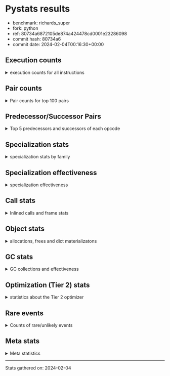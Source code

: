 
# Pystats results

- benchmark: richards_super
- fork: python
- ref: 80734a6872105de874a424478cd0001e23286098
- commit hash: 80734a6
- commit date: 2024-02-04T00:16:30+00:00

## Execution counts

<details>
<summary> execution counts for all instructions </summary>

|Name | Count | Self | Cumulative | Miss ratio | 
|---|---:|---:|---:|---:|
| LOAD_FAST | 348,289,860 | 21.9% | 21.9% |  |
| LOAD_ATTR_INSTANCE_VALUE | 146,778,480 | 9.2% | 31.1% | 34.9% |
| TO_BOOL_BOOL | 101,068,140 | 6.4% | 37.5% |  |
| CALL_PY_EXACT_ARGS | 82,093,240 | 5.2% | 42.6% | 8.5% |
| RESUME_CHECK | 81,965,500 | 5.2% | 47.8% | 0.0% |
| POP_JUMP_IF_FALSE | 81,216,640 | 5.1% | 52.9% |  |
| RETURN_VALUE | 72,657,020 | 4.6% | 57.5% |  |
| LOAD_ATTR_METHOD_WITH_VALUES | 72,039,760 | 4.5% | 62.0% | 44.6% |
| STORE_ATTR_INSTANCE_VALUE | 69,153,620 | 4.3% | 66.4% | 22.7% |
| STORE_FAST | 65,669,440 | 4.1% | 70.5% |  |
| LOAD_CONST | 52,642,240 | 3.3% | 73.8% |  |
| POP_TOP | 48,842,720 | 3.1% | 76.9% |  |
| COPY | 48,068,020 | 3.0% | 79.9% |  |
| LOAD_FAST_LOAD_FAST | 41,521,760 | 2.6% | 82.5% |  |
| LOAD_GLOBAL_MODULE | 41,305,880 | 2.6% | 85.1% |  |
| POP_JUMP_IF_NOT_NONE | 30,754,880 | 1.9% | 87.0% |  |
| POP_JUMP_IF_NONE | 22,455,200 | 1.4% | 88.4% |  |
| POP_JUMP_IF_TRUE | 22,014,180 | 1.4% | 89.8% |  |
| LOAD_GLOBAL_BUILTIN | 21,053,720 | 1.3% | 91.1% |  |
| ENTER_EXECUTOR | 17,460,400 | 1.1% | 92.2% |  |
| UNARY_NOT | 15,207,200 | 1.0% | 93.2% |  |
| COMPARE_OP_INT | 13,016,100 | 0.8% | 94.0% |  |
| JUMP_FORWARD | 10,812,160 | 0.7% | 94.7% |  |
| RETURN_CONST | 10,531,840 | 0.7% | 95.4% |  |
| LOAD_DEREF | 10,527,520 | 0.7% | 96.0% |  |
| COPY_FREE_VARS | 10,527,440 | 0.7% | 96.7% |  |
| LOAD_SUPER_ATTR_METHOD | 10,527,200 | 0.7% | 97.3% |  |
| CALL_ISINSTANCE | 10,526,320 | 0.7% | 98.0% |  |
| SWAP | 7,980,560 | 0.5% | 98.5% |  |
| BINARY_OP_ADD_INT | 7,468,540 | 0.5% | 99.0% |  |
| BINARY_SUBSCR_LIST_INT | 6,807,160 | 0.4% | 99.4% |  |
| BINARY_OP | 4,001,820 | 0.3% | 99.7% |  |
| BINARY_OP_SUBTRACT_INT | 2,001,160 | 0.1% | 99.8% |  |
| NOP | 1,859,120 | 0.1% | 99.9% |  |
| FOR_ITER_RANGE | 745,380 | 0.0% | 99.9% |  |
| STORE_SUBSCR_LIST_INT | 402,120 | 0.0% | 100.0% |  |
| GET_ITER | 372,560 | 0.0% | 100.0% |  |
| STORE_ATTR | 4,880 | 0.0% | 100.0% |  |
| LOAD_ATTR | 3,680 | 0.0% | 100.0% |  |
| LOAD_GLOBAL | 3,680 | 0.0% | 100.0% |  |
| EXIT_INIT_CHECK | 3,640 | 0.0% | 100.0% |  |
| CALL_ALLOC_AND_ENTER_INIT | 3,640 | 0.0% | 100.0% |  |
| CALL | 3,540 | 0.0% | 100.0% |  |
| BUILD_LIST | 1,280 | 0.0% | 100.0% |  |
| JUMP_BACKWARD | 1,000 | 0.0% | 100.0% |  |
| RESUME | 760 | 0.0% | 100.0% | 2.6% |
| INTERPRETER_EXIT | 680 | 0.0% | 100.0% |  |
| TO_BOOL | 600 | 0.0% | 100.0% |  |
| PUSH_NULL | 480 | 0.0% | 100.0% |  |
| EXTENDED_ARG | 480 | 0.0% | 100.0% |  |
| COMPARE_OP | 440 | 0.0% | 100.0% |  |
| LOAD_SUPER_ATTR | 320 | 0.0% | 100.0% |  |
| CALL_BUILTIN_CLASS | 200 | 0.0% | 100.0% |  |
| FOR_ITER | 120 | 0.0% | 100.0% |  |
| LOAD_ATTR_MODULE | 120 | 0.0% | 100.0% |  |
| BINARY_SUBSCR | 80 | 0.0% | 100.0% |  |
| STORE_SUBSCR | 80 | 0.0% | 100.0% |  |
| CALL_FUNCTION_EX | 80 | 0.0% | 100.0% |  |
| BINARY_OP_SUBTRACT_FLOAT | 60 | 0.0% | 100.0% |  |


</details>

## Pair counts

<details>
<summary> Pair counts for top 100 pairs </summary>

|Pair | Count | Self | Cumulative | 
|---|---:|---:|---:|
| LOAD_FAST LOAD_ATTR_INSTANCE_VALUE | 121,981,900 | 7.7% | 7.7% |
| CALL_PY_EXACT_ARGS RESUME_CHECK | 71,434,600 | 4.5% | 12.2% |
| TO_BOOL_BOOL POP_JUMP_IF_FALSE | 63,846,900 | 4.0% | 16.2% |
| LOAD_FAST LOAD_ATTR_METHOD_WITH_VALUES | 59,944,920 | 3.8% | 19.9% |
| RESUME_CHECK LOAD_FAST | 53,968,440 | 3.4% | 23.3% |
| POP_TOP LOAD_FAST | 44,748,080 | 2.8% | 26.2% |
| LOAD_FAST STORE_ATTR_INSTANCE_VALUE | 44,128,800 | 2.8% | 28.9% |
| STORE_FAST LOAD_FAST | 42,916,240 | 2.7% | 31.6% |
| LOAD_ATTR_METHOD_WITH_VALUES CALL_PY_EXACT_ARGS | 41,470,820 | 2.6% | 34.2% |
| STORE_ATTR_INSTANCE_VALUE LOAD_FAST | 40,645,900 | 2.6% | 36.8% |
| COPY TO_BOOL_BOOL | 40,087,300 | 2.5% | 39.3% |
| POP_JUMP_IF_FALSE LOAD_FAST | 32,679,840 | 2.1% | 41.4% |
| LOAD_CONST LOAD_FAST | 29,192,800 | 1.8% | 43.2% |
| LOAD_ATTR_INSTANCE_VALUE COPY | 28,600,200 | 1.8% | 45.0% |
| POP_JUMP_IF_NOT_NONE LOAD_FAST | 25,419,040 | 1.6% | 46.6% |
| RETURN_VALUE RETURN_VALUE | 24,772,160 | 1.6% | 48.2% |
| LOAD_ATTR_INSTANCE_VALUE STORE_FAST | 24,749,900 | 1.6% | 49.7% |
| LOAD_FAST POP_JUMP_IF_NOT_NONE | 23,315,520 | 1.5% | 51.2% |
| RETURN_VALUE TO_BOOL_BOOL | 23,233,060 | 1.5% | 52.6% |
| LOAD_FAST POP_JUMP_IF_NONE | 22,455,200 | 1.4% | 54.0% |
| TO_BOOL_BOOL POP_JUMP_IF_TRUE | 22,014,080 | 1.4% | 55.4% |
| LOAD_FAST RETURN_VALUE | 21,297,360 | 1.3% | 56.8% |
| LOAD_ATTR_INSTANCE_VALUE LOAD_FAST | 20,470,740 | 1.3% | 58.1% |
| POP_JUMP_IF_FALSE POP_TOP | 19,560,460 | 1.2% | 59.3% |
| LOAD_ATTR_INSTANCE_VALUE CALL_PY_EXACT_ARGS | 17,463,800 | 1.1% | 60.4% |
| POP_JUMP_IF_NONE ENTER_EXECUTOR | 17,059,500 | 1.1% | 61.5% |
| LOAD_FAST_LOAD_FAST STORE_ATTR_INSTANCE_VALUE | 16,746,520 | 1.1% | 62.5% |
| RETURN_VALUE STORE_FAST | 15,846,720 | 1.0% | 63.5% |
| STORE_ATTR_INSTANCE_VALUE LOAD_CONST | 15,387,440 | 1.0% | 64.5% |
| TO_BOOL_BOOL UNARY_NOT | 15,207,160 | 1.0% | 65.4% |
| LOAD_ATTR_INSTANCE_VALUE TO_BOOL_BOOL | 15,207,120 | 1.0% | 66.4% |
| LOAD_ATTR_METHOD_WITH_VALUES LOAD_FAST_LOAD_FAST | 14,245,720 | 0.9% | 67.3% |
| LOAD_FAST_LOAD_FAST CALL_PY_EXACT_ARGS | 14,245,680 | 0.9% | 68.2% |
| LOAD_ATTR_METHOD_WITH_VALUES LOAD_FAST | 14,116,900 | 0.9% | 69.1% |
| LOAD_FAST LOAD_GLOBAL_MODULE | 13,778,720 | 0.9% | 69.9% |
| COMPARE_OP_INT POP_JUMP_IF_FALSE | 13,016,100 | 0.8% | 70.8% |
| LOAD_ATTR_INSTANCE_VALUE RETURN_VALUE | 12,933,060 | 0.8% | 71.6% |
| LOAD_ATTR_INSTANCE_VALUE LOAD_CONST | 12,351,780 | 0.8% | 72.3% |
| LOAD_FAST STORE_FAST | 12,201,120 | 0.8% | 73.1% |
| LOAD_GLOBAL_MODULE TO_BOOL_BOOL | 12,014,120 | 0.8% | 73.9% |
| ENTER_EXECUTOR LOAD_ATTR_METHOD_WITH_VALUES | 11,487,300 | 0.7% | 74.6% |
| UNARY_NOT COPY | 11,487,200 | 0.7% | 75.3% |
| POP_JUMP_IF_TRUE POP_TOP | 11,487,200 | 0.7% | 76.0% |
| POP_JUMP_IF_FALSE LOAD_GLOBAL_MODULE | 11,242,760 | 0.7% | 76.7% |
| RESUME_CHECK LOAD_CONST | 10,660,440 | 0.7% | 77.4% |
| JUMP_FORWARD LOAD_FAST | 10,625,920 | 0.7% | 78.1% |
| STORE_ATTR_INSTANCE_VALUE RETURN_CONST | 10,530,200 | 0.7% | 78.7% |
| RESUME_CHECK LOAD_FAST_LOAD_FAST | 10,527,640 | 0.7% | 79.4% |
| RETURN_CONST POP_TOP | 10,527,520 | 0.7% | 80.1% |
| LOAD_DEREF LOAD_FAST | 10,527,360 | 0.7% | 80.7% |
| COPY_FREE_VARS RESUME_CHECK | 10,527,260 | 0.7% | 81.4% |
| LOAD_GLOBAL_BUILTIN LOAD_DEREF | 10,527,200 | 0.7% | 82.0% |
| LOAD_SUPER_ATTR_METHOD LOAD_FAST_LOAD_FAST | 10,527,060 | 0.7% | 82.7% |
| LOAD_FAST LOAD_SUPER_ATTR_METHOD | 10,527,040 | 0.7% | 83.4% |
| LOAD_GLOBAL_BUILTIN LOAD_FAST | 10,526,520 | 0.7% | 84.0% |
| CALL_PY_EXACT_ARGS COPY_FREE_VARS | 10,526,380 | 0.7% | 84.7% |
| LOAD_FAST_LOAD_FAST LOAD_ATTR_INSTANCE_VALUE | 10,526,360 | 0.7% | 85.4% |
| POP_JUMP_IF_TRUE LOAD_GLOBAL_BUILTIN | 10,526,240 | 0.7% | 86.0% |
| STORE_FAST LOAD_GLOBAL_BUILTIN | 10,526,240 | 0.7% | 86.7% |
| CALL_ISINSTANCE TO_BOOL_BOOL | 10,526,240 | 0.7% | 87.3% |
| LOAD_GLOBAL_MODULE CALL_ISINSTANCE | 10,526,240 | 0.7% | 88.0% |
| POP_JUMP_IF_FALSE RETURN_VALUE | 9,039,220 | 0.6% | 88.6% |
| COPY LOAD_ATTR_INSTANCE_VALUE | 7,980,360 | 0.5% | 89.1% |
| SWAP STORE_ATTR_INSTANCE_VALUE | 7,980,360 | 0.5% | 89.6% |
| LOAD_ATTR_INSTANCE_VALUE POP_JUMP_IF_NOT_NONE | 7,439,320 | 0.5% | 90.0% |
| LOAD_FAST CALL_PY_EXACT_ARGS | 7,179,920 | 0.5% | 90.5% |
| LOAD_CONST BINARY_OP_ADD_INT | 7,067,280 | 0.4% | 90.9% |
| RETURN_VALUE POP_TOP | 6,939,080 | 0.4% | 91.4% |
| POP_JUMP_IF_FALSE LOAD_CONST | 6,834,880 | 0.4% | 91.8% |
| RESUME_CHECK LOAD_GLOBAL_MODULE | 6,807,840 | 0.4% | 92.2% |
| LOAD_FAST BINARY_SUBSCR_LIST_INT | 6,807,120 | 0.4% | 92.7% |
| LOAD_CONST STORE_FAST | 6,806,560 | 0.4% | 93.1% |
| STORE_FAST JUMP_FORWARD | 6,719,840 | 0.4% | 93.5% |
| BINARY_OP_ADD_INT SWAP | 5,579,380 | 0.4% | 93.9% |
| LOAD_GLOBAL_MODULE COMPARE_OP_INT | 5,482,120 | 0.3% | 94.2% |
| LOAD_GLOBAL_MODULE LOAD_ATTR_INSTANCE_VALUE | 5,321,360 | 0.3% | 94.5% |
| BINARY_SUBSCR_LIST_INT STORE_FAST | 5,319,180 | 0.3% | 94.9% |
| LOAD_GLOBAL_MODULE COPY | 5,206,840 | 0.3% | 95.2% |
| ENTER_EXECUTOR POP_JUMP_IF_FALSE | 4,353,260 | 0.3% | 95.5% |
| POP_TOP JUMP_FORWARD | 4,092,320 | 0.3% | 95.7% |
| LOAD_CONST BINARY_OP | 3,998,640 | 0.3% | 96.0% |
| LOAD_ATTR_INSTANCE_VALUE COMPARE_OP_INT | 3,961,200 | 0.2% | 96.2% |
| POP_JUMP_IF_NOT_NONE LOAD_FAST_LOAD_FAST | 3,848,800 | 0.2% | 96.5% |
| POP_JUMP_IF_NONE LOAD_FAST | 3,774,720 | 0.2% | 96.7% |
| STORE_FAST LOAD_GLOBAL_MODULE | 3,720,400 | 0.2% | 97.0% |
| UNARY_NOT RETURN_VALUE | 3,720,000 | 0.2% | 97.2% |
| LOAD_CONST COMPARE_OP_INT | 3,572,560 | 0.2% | 97.4% |
| LOAD_FAST COPY | 2,773,680 | 0.2% | 97.6% |
| BINARY_OP LOAD_CONST | 2,398,580 | 0.2% | 97.7% |
| LOAD_ATTR_INSTANCE_VALUE LOAD_GLOBAL_MODULE | 2,232,560 | 0.1% | 97.9% |
| LOAD_CONST BINARY_OP_SUBTRACT_INT | 2,001,120 | 0.1% | 98.0% |
| STORE_ATTR_INSTANCE_VALUE LOAD_GLOBAL_MODULE | 1,916,820 | 0.1% | 98.1% |
| RETURN_VALUE LOAD_FAST | 1,863,200 | 0.1% | 98.2% |
| NOP LOAD_FAST | 1,859,040 | 0.1% | 98.4% |
| POP_JUMP_IF_FALSE NOP | 1,859,040 | 0.1% | 98.5% |
| POP_JUMP_IF_NONE LOAD_FAST_LOAD_FAST | 1,620,320 | 0.1% | 98.6% |
| STORE_FAST LOAD_CONST | 1,600,000 | 0.1% | 98.7% |
| BINARY_OP_SUBTRACT_INT SWAP | 1,599,980 | 0.1% | 98.8% |
| LOAD_GLOBAL_MODULE CALL_PY_EXACT_ARGS | 1,599,880 | 0.1% | 98.9% |
| LOAD_ATTR_METHOD_WITH_VALUES LOAD_GLOBAL_MODULE | 1,599,760 | 0.1% | 99.0% |


</details>

## Predecessor/Successor Pairs

<details>
<summary> Top 5 predecessors and successors of each opcode </summary>

### CACHE

<details>
<summary> Successors and predecessors for CACHE </summary>

|Successors | Count | Percentage | 
|---|---:|---:|
| RESUME_CHECK | 420 | 61.8% |
| RESUME | 140 | 20.6% |
| COPY_FREE_VARS | 120 | 17.6% |


</details>

### BINARY_SUBSCR

<details>
<summary> Successors and predecessors for BINARY_SUBSCR </summary>

|Predecessors | Count | Percentage | 
|---|---:|---:|
| LOAD_FAST | 80 | 100.0% |

|Successors | Count | Percentage | 
|---|---:|---:|
| BINARY_SUBSCR_LIST_INT | 40 | 50.0% |
| LOAD_FAST | 20 | 25.0% |
| STORE_FAST | 20 | 25.0% |


</details>

### EXIT_INIT_CHECK

<details>
<summary> Successors and predecessors for EXIT_INIT_CHECK </summary>

|Predecessors | Count | Percentage | 
|---|---:|---:|
| RETURN_CONST | 3,640 | 100.0% |

|Successors | Count | Percentage | 
|---|---:|---:|
| RETURN_VALUE | 3,640 | 100.0% |


</details>

### GET_ITER

<details>
<summary> Successors and predecessors for GET_ITER </summary>

|Predecessors | Count | Percentage | 
|---|---:|---:|
| LOAD_GLOBAL_MODULE | 372,300 | 99.9% |
| CALL_BUILTIN_CLASS | 140 | 0.0% |
| LOAD_FAST | 80 | 0.0% |
| CALL | 20 | 0.0% |
| LOAD_GLOBAL | 20 | 0.0% |

|Successors | Count | Percentage | 
|---|---:|---:|
| FOR_ITER_RANGE | 372,360 | 99.9% |
| EXTENDED_ARG | 160 | 0.0% |
| FOR_ITER | 40 | 0.0% |


</details>

### INTERPRETER_EXIT

<details>
<summary> Successors and predecessors for INTERPRETER_EXIT </summary>

|Predecessors | Count | Percentage | 
|---|---:|---:|
| RETURN_CONST | 680 | 100.0% |


</details>

### NOP

<details>
<summary> Successors and predecessors for NOP </summary>

|Predecessors | Count | Percentage | 
|---|---:|---:|
| POP_JUMP_IF_FALSE | 1,859,040 | 100.0% |
| POP_TOP | 80 | 0.0% |

|Successors | Count | Percentage | 
|---|---:|---:|
| LOAD_FAST | 1,859,040 | 100.0% |
| LOAD_DEREF | 80 | 0.0% |


</details>

### POP_TOP

<details>
<summary> Successors and predecessors for POP_TOP </summary>

|Predecessors | Count | Percentage | 
|---|---:|---:|
| POP_JUMP_IF_FALSE | 19,560,460 | 40.0% |
| POP_JUMP_IF_TRUE | 11,487,200 | 23.5% |
| RETURN_CONST | 10,527,520 | 21.6% |
| RETURN_VALUE | 6,939,080 | 14.2% |
| ENTER_EXECUTOR | 328,100 | 0.7% |

|Successors | Count | Percentage | 
|---|---:|---:|
| LOAD_FAST | 44,748,080 | 91.6% |
| JUMP_FORWARD | 4,092,320 | 8.4% |
| RETURN_CONST | 960 | 0.0% |
| LOAD_GLOBAL_MODULE | 720 | 0.0% |
| LOAD_GLOBAL | 240 | 0.0% |


</details>

### PUSH_NULL

<details>
<summary> Successors and predecessors for PUSH_NULL </summary>

|Predecessors | Count | Percentage | 
|---|---:|---:|
| LOAD_FAST | 320 | 66.7% |
| LOAD_DEREF | 80 | 16.7% |
| LOAD_ATTR_MODULE | 60 | 12.5% |
| LOAD_ATTR | 20 | 4.2% |

|Successors | Count | Percentage | 
|---|---:|---:|
| CALL | 400 | 83.3% |
| LOAD_FAST | 80 | 16.7% |


</details>

### RETURN_VALUE

<details>
<summary> Successors and predecessors for RETURN_VALUE </summary>

|Predecessors | Count | Percentage | 
|---|---:|---:|
| RETURN_VALUE | 24,772,160 | 34.1% |
| LOAD_FAST | 21,297,360 | 29.3% |
| LOAD_ATTR_INSTANCE_VALUE | 12,933,060 | 17.8% |
| POP_JUMP_IF_FALSE | 9,039,220 | 12.4% |
| UNARY_NOT | 3,720,000 | 5.1% |

|Successors | Count | Percentage | 
|---|---:|---:|
| RETURN_VALUE | 24,772,160 | 34.1% |
| TO_BOOL_BOOL | 23,233,060 | 32.0% |
| STORE_FAST | 15,846,720 | 21.8% |
| POP_TOP | 6,939,080 | 9.6% |
| LOAD_FAST | 1,863,200 | 2.6% |


</details>

### STORE_SUBSCR

<details>
<summary> Successors and predecessors for STORE_SUBSCR </summary>

|Predecessors | Count | Percentage | 
|---|---:|---:|
| LOAD_FAST | 80 | 100.0% |

|Successors | Count | Percentage | 
|---|---:|---:|
| STORE_SUBSCR_LIST_INT | 40 | 50.0% |
| JUMP_BACKWARD | 20 | 25.0% |
| LOAD_CONST | 20 | 25.0% |


</details>

### TO_BOOL

<details>
<summary> Successors and predecessors for TO_BOOL </summary>

|Predecessors | Count | Percentage | 
|---|---:|---:|
| COPY | 160 | 26.7% |
| RETURN_VALUE | 80 | 13.3% |
| CALL | 80 | 13.3% |
| CALL_ISINSTANCE | 80 | 13.3% |
| LOAD_GLOBAL | 60 | 10.0% |

|Successors | Count | Percentage | 
|---|---:|---:|
| TO_BOOL_BOOL | 300 | 50.0% |
| POP_JUMP_IF_FALSE | 160 | 26.7% |
| POP_JUMP_IF_TRUE | 100 | 16.7% |
| UNARY_NOT | 40 | 6.7% |


</details>

### UNARY_NOT

<details>
<summary> Successors and predecessors for UNARY_NOT </summary>

|Predecessors | Count | Percentage | 
|---|---:|---:|
| TO_BOOL_BOOL | 15,207,160 | 100.0% |
| TO_BOOL | 40 | 0.0% |

|Successors | Count | Percentage | 
|---|---:|---:|
| COPY | 11,487,200 | 75.5% |
| RETURN_VALUE | 3,720,000 | 24.5% |


</details>

### BINARY_OP

<details>
<summary> Successors and predecessors for BINARY_OP </summary>

|Predecessors | Count | Percentage | 
|---|---:|---:|
| LOAD_CONST | 3,998,640 | 99.9% |
| BINARY_OP | 1,820 | 0.0% |
| LOAD_GLOBAL_MODULE | 1,260 | 0.0% |
| LOAD_FAST | 40 | 0.0% |
| LOAD_ATTR | 20 | 0.0% |

|Successors | Count | Percentage | 
|---|---:|---:|
| LOAD_CONST | 2,398,580 | 59.9% |
| SWAP | 801,200 | 20.0% |
| LOAD_FAST | 800,040 | 20.0% |
| BINARY_OP | 1,820 | 0.0% |
| BINARY_OP_ADD_INT | 100 | 0.0% |


</details>

### BUILD_LIST

<details>
<summary> Successors and predecessors for BUILD_LIST </summary>

|Predecessors | Count | Percentage | 
|---|---:|---:|
| LOAD_CONST | 1,280 | 100.0% |

|Successors | Count | Percentage | 
|---|---:|---:|
| LOAD_GLOBAL_MODULE | 1,240 | 96.9% |
| LOAD_GLOBAL | 40 | 3.1% |


</details>

### CALL

<details>
<summary> Successors and predecessors for CALL </summary>

|Predecessors | Count | Percentage | 
|---|---:|---:|
| LOAD_GLOBAL | 540 | 15.3% |
| LOAD_GLOBAL_MODULE | 540 | 15.3% |
| LOAD_ATTR | 500 | 14.1% |
| LOAD_FAST | 480 | 13.6% |
| PUSH_NULL | 400 | 11.3% |

|Successors | Count | Percentage | 
|---|---:|---:|
| CALL_PY_EXACT_ARGS | 880 | 24.9% |
| CALL_ALLOC_AND_ENTER_INIT | 520 | 14.7% |
| RESUME | 440 | 12.4% |
| RESUME_CHECK | 420 | 11.9% |
| POP_TOP | 360 | 10.2% |


</details>

### CALL_FUNCTION_EX

<details>
<summary> Successors and predecessors for CALL_FUNCTION_EX </summary>

|Predecessors | Count | Percentage | 
|---|---:|---:|
| LOAD_FAST | 80 | 100.0% |

|Successors | Count | Percentage | 
|---|---:|---:|
| COPY_FREE_VARS | 80 | 100.0% |


</details>

### COMPARE_OP

<details>
<summary> Successors and predecessors for COMPARE_OP </summary>

|Predecessors | Count | Percentage | 
|---|---:|---:|
| LOAD_CONST | 240 | 54.5% |
| LOAD_GLOBAL | 60 | 13.6% |
| LOAD_GLOBAL_MODULE | 60 | 13.6% |
| LOAD_ATTR | 40 | 9.1% |
| LOAD_ATTR_INSTANCE_VALUE | 40 | 9.1% |

|Successors | Count | Percentage | 
|---|---:|---:|
| POP_JUMP_IF_FALSE | 220 | 50.0% |
| COMPARE_OP_INT | 220 | 50.0% |


</details>

### COPY

<details>
<summary> Successors and predecessors for COPY </summary>

|Predecessors | Count | Percentage | 
|---|---:|---:|
| LOAD_ATTR_INSTANCE_VALUE | 28,600,200 | 59.5% |
| UNARY_NOT | 11,487,200 | 23.9% |
| LOAD_GLOBAL_MODULE | 5,206,840 | 10.8% |
| LOAD_FAST | 2,773,680 | 5.8% |
| LOAD_ATTR | 60 | 0.0% |

|Successors | Count | Percentage | 
|---|---:|---:|
| TO_BOOL_BOOL | 40,087,300 | 83.4% |
| LOAD_ATTR_INSTANCE_VALUE | 7,980,360 | 16.6% |
| LOAD_ATTR | 200 | 0.0% |
| TO_BOOL | 160 | 0.0% |


</details>

### COPY_FREE_VARS

<details>
<summary> Successors and predecessors for COPY_FREE_VARS </summary>

|Predecessors | Count | Percentage | 
|---|---:|---:|
| CALL_PY_EXACT_ARGS | 10,526,380 | 100.0% |
| CALL_ALLOC_AND_ENTER_INIT | 840 | 0.0% |
| CACHE | 120 | 0.0% |
| CALL_FUNCTION_EX | 80 | 0.0% |
| CALL | 20 | 0.0% |

|Successors | Count | Percentage | 
|---|---:|---:|
| RESUME_CHECK | 10,527,260 | 100.0% |
| RESUME | 180 | 0.0% |


</details>

### ENTER_EXECUTOR

<details>
<summary> Successors and predecessors for ENTER_EXECUTOR </summary>

|Predecessors | Count | Percentage | 
|---|---:|---:|
| POP_JUMP_IF_NONE | 17,059,500 | 97.7% |
| STORE_SUBSCR_LIST_INT | 400,860 | 2.3% |
| JUMP_BACKWARD | 40 | 0.0% |

|Successors | Count | Percentage | 
|---|---:|---:|
| LOAD_ATTR_METHOD_WITH_VALUES | 11,487,300 | 65.8% |
| POP_JUMP_IF_FALSE | 4,353,260 | 24.9% |
| RETURN_VALUE | 890,860 | 5.1% |
| FOR_ITER_RANGE | 372,240 | 2.1% |
| POP_TOP | 328,100 | 1.9% |


</details>

### EXTENDED_ARG

<details>
<summary> Successors and predecessors for EXTENDED_ARG </summary>

|Predecessors | Count | Percentage | 
|---|---:|---:|
| GET_ITER | 160 | 33.3% |
| JUMP_BACKWARD | 160 | 33.3% |
| POP_JUMP_IF_FALSE | 160 | 33.3% |

|Successors | Count | Percentage | 
|---|---:|---:|
| FOR_ITER_RANGE | 280 | 58.3% |
| JUMP_BACKWARD | 160 | 33.3% |
| FOR_ITER | 40 | 8.3% |


</details>

### FOR_ITER

<details>
<summary> Successors and predecessors for FOR_ITER </summary>

|Predecessors | Count | Percentage | 
|---|---:|---:|
| GET_ITER | 40 | 33.3% |
| EXTENDED_ARG | 40 | 33.3% |
| JUMP_BACKWARD | 40 | 33.3% |

|Successors | Count | Percentage | 
|---|---:|---:|
| STORE_FAST | 60 | 50.0% |
| FOR_ITER_RANGE | 60 | 50.0% |


</details>

### JUMP_BACKWARD

<details>
<summary> Successors and predecessors for JUMP_BACKWARD </summary>

|Predecessors | Count | Percentage | 
|---|---:|---:|
| POP_JUMP_IF_NONE | 340 | 34.0% |
| STORE_SUBSCR_LIST_INT | 320 | 32.0% |
| POP_TOP | 160 | 16.0% |
| EXTENDED_ARG | 160 | 16.0% |
| STORE_SUBSCR | 20 | 2.0% |

|Successors | Count | Percentage | 
|---|---:|---:|
| FOR_ITER_RANGE | 440 | 44.0% |
| LOAD_GLOBAL_MODULE | 300 | 30.0% |
| EXTENDED_ARG | 160 | 16.0% |
| ENTER_EXECUTOR | 40 | 4.0% |
| FOR_ITER | 40 | 4.0% |


</details>

### JUMP_FORWARD

<details>
<summary> Successors and predecessors for JUMP_FORWARD </summary>

|Predecessors | Count | Percentage | 
|---|---:|---:|
| STORE_FAST | 6,719,840 | 62.2% |
| POP_TOP | 4,092,320 | 37.8% |

|Successors | Count | Percentage | 
|---|---:|---:|
| LOAD_FAST | 10,625,920 | 98.3% |
| LOAD_FAST_LOAD_FAST | 186,240 | 1.7% |


</details>

### LOAD_ATTR

<details>
<summary> Successors and predecessors for LOAD_ATTR </summary>

|Predecessors | Count | Percentage | 
|---|---:|---:|
| LOAD_FAST | 2,880 | 78.3% |
| COPY | 200 | 5.4% |
| LOAD_GLOBAL | 160 | 4.3% |
| LOAD_GLOBAL_MODULE | 160 | 4.3% |
| RETURN_VALUE | 120 | 3.3% |

|Successors | Count | Percentage | 
|---|---:|---:|
| LOAD_ATTR_INSTANCE_VALUE | 1,100 | 29.9% |
| LOAD_ATTR_METHOD_WITH_VALUES | 700 | 19.0% |
| CALL | 500 | 13.6% |
| LOAD_FAST | 440 | 12.0% |
| LOAD_CONST | 220 | 6.0% |


</details>

### LOAD_CONST

<details>
<summary> Successors and predecessors for LOAD_CONST </summary>

|Predecessors | Count | Percentage | 
|---|---:|---:|
| STORE_ATTR_INSTANCE_VALUE | 15,387,440 | 29.2% |
| LOAD_ATTR_INSTANCE_VALUE | 12,351,780 | 23.5% |
| RESUME_CHECK | 10,660,440 | 20.3% |
| POP_JUMP_IF_FALSE | 6,834,880 | 13.0% |
| BINARY_OP | 2,398,580 | 4.6% |

|Successors | Count | Percentage | 
|---|---:|---:|
| LOAD_FAST | 29,192,800 | 55.5% |
| BINARY_OP_ADD_INT | 7,067,280 | 13.4% |
| STORE_FAST | 6,806,560 | 12.9% |
| BINARY_OP | 3,998,640 | 7.6% |
| COMPARE_OP_INT | 3,572,560 | 6.8% |


</details>

### LOAD_DEREF

<details>
<summary> Successors and predecessors for LOAD_DEREF </summary>

|Predecessors | Count | Percentage | 
|---|---:|---:|
| LOAD_GLOBAL_BUILTIN | 10,527,200 | 100.0% |
| LOAD_GLOBAL | 160 | 0.0% |
| NOP | 80 | 0.0% |
| STORE_FAST | 80 | 0.0% |

|Successors | Count | Percentage | 
|---|---:|---:|
| LOAD_FAST | 10,527,360 | 100.0% |
| PUSH_NULL | 80 | 0.0% |
| STORE_FAST | 80 | 0.0% |


</details>

### LOAD_FAST

<details>
<summary> Successors and predecessors for LOAD_FAST </summary>

|Predecessors | Count | Percentage | 
|---|---:|---:|
| RESUME_CHECK | 53,968,440 | 15.5% |
| POP_TOP | 44,748,080 | 12.8% |
| STORE_FAST | 42,916,240 | 12.3% |
| STORE_ATTR_INSTANCE_VALUE | 40,645,900 | 11.7% |
| POP_JUMP_IF_FALSE | 32,679,840 | 9.4% |

|Successors | Count | Percentage | 
|---|---:|---:|
| LOAD_ATTR_INSTANCE_VALUE | 121,981,900 | 35.0% |
| LOAD_ATTR_METHOD_WITH_VALUES | 59,944,920 | 17.2% |
| STORE_ATTR_INSTANCE_VALUE | 44,128,800 | 12.7% |
| POP_JUMP_IF_NOT_NONE | 23,315,520 | 6.7% |
| POP_JUMP_IF_NONE | 22,455,200 | 6.4% |


</details>

### LOAD_FAST_LOAD_FAST

<details>
<summary> Successors and predecessors for LOAD_FAST_LOAD_FAST </summary>

|Predecessors | Count | Percentage | 
|---|---:|---:|
| LOAD_ATTR_METHOD_WITH_VALUES | 14,245,720 | 34.3% |
| RESUME_CHECK | 10,527,640 | 25.4% |
| LOAD_SUPER_ATTR_METHOD | 10,527,060 | 25.4% |
| POP_JUMP_IF_NOT_NONE | 3,848,800 | 9.3% |
| POP_JUMP_IF_NONE | 1,620,320 | 3.9% |

|Successors | Count | Percentage | 
|---|---:|---:|
| STORE_ATTR_INSTANCE_VALUE | 16,746,520 | 40.3% |
| CALL_PY_EXACT_ARGS | 14,245,680 | 34.3% |
| LOAD_ATTR_INSTANCE_VALUE | 10,526,360 | 25.4% |
| STORE_ATTR | 1,320 | 0.0% |
| LOAD_FAST | 800 | 0.0% |


</details>

### LOAD_GLOBAL

<details>
<summary> Successors and predecessors for LOAD_GLOBAL </summary>

|Predecessors | Count | Percentage | 
|---|---:|---:|
| LOAD_FAST | 640 | 17.4% |
| STORE_FAST | 560 | 15.2% |
| RETURN_VALUE | 280 | 7.6% |
| LOAD_CONST | 280 | 7.6% |
| POP_TOP | 240 | 6.5% |

|Successors | Count | Percentage | 
|---|---:|---:|
| LOAD_GLOBAL_MODULE | 1,560 | 42.4% |
| CALL | 540 | 14.7% |
| LOAD_GLOBAL_BUILTIN | 280 | 7.6% |
| LOAD_FAST | 260 | 7.1% |
| LOAD_GLOBAL | 240 | 6.5% |


</details>

### LOAD_SUPER_ATTR

<details>
<summary> Successors and predecessors for LOAD_SUPER_ATTR </summary>

|Predecessors | Count | Percentage | 
|---|---:|---:|
| LOAD_FAST | 320 | 100.0% |

|Successors | Count | Percentage | 
|---|---:|---:|
| LOAD_SUPER_ATTR_METHOD | 160 | 50.0% |
| LOAD_FAST_LOAD_FAST | 140 | 43.8% |
| LOAD_FAST | 20 | 6.2% |


</details>

### POP_JUMP_IF_FALSE

<details>
<summary> Successors and predecessors for POP_JUMP_IF_FALSE </summary>

|Predecessors | Count | Percentage | 
|---|---:|---:|
| TO_BOOL_BOOL | 63,846,900 | 78.6% |
| COMPARE_OP_INT | 13,016,100 | 16.0% |
| ENTER_EXECUTOR | 4,353,260 | 5.4% |
| COMPARE_OP | 220 | 0.0% |
| TO_BOOL | 160 | 0.0% |

|Successors | Count | Percentage | 
|---|---:|---:|
| LOAD_FAST | 32,679,840 | 40.2% |
| POP_TOP | 19,560,460 | 24.1% |
| LOAD_GLOBAL_MODULE | 11,242,760 | 13.8% |
| RETURN_VALUE | 9,039,220 | 11.1% |
| LOAD_CONST | 6,834,880 | 8.4% |


</details>

### POP_JUMP_IF_NONE

<details>
<summary> Successors and predecessors for POP_JUMP_IF_NONE </summary>

|Predecessors | Count | Percentage | 
|---|---:|---:|
| LOAD_FAST | 22,455,200 | 100.0% |

|Successors | Count | Percentage | 
|---|---:|---:|
| ENTER_EXECUTOR | 17,059,500 | 76.0% |
| LOAD_FAST | 3,774,720 | 16.8% |
| LOAD_FAST_LOAD_FAST | 1,620,320 | 7.2% |
| JUMP_BACKWARD | 340 | 0.0% |
| RETURN_CONST | 160 | 0.0% |


</details>

### POP_JUMP_IF_NOT_NONE

<details>
<summary> Successors and predecessors for POP_JUMP_IF_NOT_NONE </summary>

|Predecessors | Count | Percentage | 
|---|---:|---:|
| LOAD_FAST | 23,315,520 | 75.8% |
| LOAD_ATTR_INSTANCE_VALUE | 7,439,320 | 24.2% |
| LOAD_ATTR | 40 | 0.0% |

|Successors | Count | Percentage | 
|---|---:|---:|
| LOAD_FAST | 25,419,040 | 82.7% |
| LOAD_FAST_LOAD_FAST | 3,848,800 | 12.5% |
| LOAD_CONST | 1,487,040 | 4.8% |


</details>

### POP_JUMP_IF_TRUE

<details>
<summary> Successors and predecessors for POP_JUMP_IF_TRUE </summary>

|Predecessors | Count | Percentage | 
|---|---:|---:|
| TO_BOOL_BOOL | 22,014,080 | 100.0% |
| TO_BOOL | 100 | 0.0% |

|Successors | Count | Percentage | 
|---|---:|---:|
| POP_TOP | 11,487,200 | 52.2% |
| LOAD_GLOBAL_BUILTIN | 10,526,240 | 47.8% |
| RETURN_VALUE | 580 | 0.0% |
| LOAD_GLOBAL | 160 | 0.0% |


</details>

### RETURN_CONST

<details>
<summary> Successors and predecessors for RETURN_CONST </summary>

|Predecessors | Count | Percentage | 
|---|---:|---:|
| STORE_ATTR_INSTANCE_VALUE | 10,530,200 | 100.0% |
| POP_TOP | 960 | 0.0% |
| STORE_ATTR | 360 | 0.0% |
| POP_JUMP_IF_NONE | 160 | 0.0% |
| FOR_ITER_RANGE | 160 | 0.0% |

|Successors | Count | Percentage | 
|---|---:|---:|
| POP_TOP | 10,527,520 | 100.0% |
| EXIT_INIT_CHECK | 3,640 | 0.0% |
| INTERPRETER_EXIT | 680 | 0.0% |


</details>

### STORE_ATTR

<details>
<summary> Successors and predecessors for STORE_ATTR </summary>

|Predecessors | Count | Percentage | 
|---|---:|---:|
| LOAD_FAST | 2,880 | 59.0% |
| LOAD_FAST_LOAD_FAST | 1,320 | 27.0% |
| STORE_ATTR | 360 | 7.4% |
| SWAP | 200 | 4.1% |
| LOAD_GLOBAL | 60 | 1.2% |

|Successors | Count | Percentage | 
|---|---:|---:|
| LOAD_FAST | 1,380 | 28.3% |
| STORE_ATTR_INSTANCE_VALUE | 1,360 | 27.9% |
| LOAD_FAST_LOAD_FAST | 940 | 19.3% |
| LOAD_CONST | 400 | 8.2% |
| RETURN_CONST | 360 | 7.4% |


</details>

### STORE_FAST

<details>
<summary> Successors and predecessors for STORE_FAST </summary>

|Predecessors | Count | Percentage | 
|---|---:|---:|
| LOAD_ATTR_INSTANCE_VALUE | 24,749,900 | 37.7% |
| RETURN_VALUE | 15,846,720 | 24.1% |
| LOAD_FAST | 12,201,120 | 18.6% |
| LOAD_CONST | 6,806,560 | 10.4% |
| BINARY_SUBSCR_LIST_INT | 5,319,180 | 8.1% |

|Successors | Count | Percentage | 
|---|---:|---:|
| LOAD_FAST | 42,916,240 | 65.4% |
| LOAD_GLOBAL_BUILTIN | 10,526,240 | 16.0% |
| JUMP_FORWARD | 6,719,840 | 10.2% |
| LOAD_GLOBAL_MODULE | 3,720,400 | 5.7% |
| LOAD_CONST | 1,600,000 | 2.4% |


</details>

### SWAP

<details>
<summary> Successors and predecessors for SWAP </summary>

|Predecessors | Count | Percentage | 
|---|---:|---:|
| BINARY_OP_ADD_INT | 5,579,380 | 69.9% |
| BINARY_OP_SUBTRACT_INT | 1,599,980 | 20.0% |
| BINARY_OP | 801,200 | 10.0% |

|Successors | Count | Percentage | 
|---|---:|---:|
| STORE_ATTR_INSTANCE_VALUE | 7,980,360 | 100.0% |
| STORE_ATTR | 200 | 0.0% |


</details>

### RESUME

<details>
<summary> Successors and predecessors for RESUME </summary>

|Predecessors | Count | Percentage | 
|---|---:|---:|
| CALL | 440 | 57.9% |
| COPY_FREE_VARS | 180 | 23.7% |
| CACHE | 140 | 18.4% |

|Successors | Count | Percentage | 
|---|---:|---:|
| LOAD_FAST | 300 | 39.5% |
| LOAD_GLOBAL | 220 | 28.9% |
| LOAD_CONST | 200 | 26.3% |
| LOAD_FAST_LOAD_FAST | 40 | 5.3% |


</details>

### BINARY_OP_ADD_INT

<details>
<summary> Successors and predecessors for BINARY_OP_ADD_INT </summary>

|Predecessors | Count | Percentage | 
|---|---:|---:|
| LOAD_CONST | 7,067,280 | 94.6% |
| LOAD_ATTR_INSTANCE_VALUE | 401,160 | 5.4% |
| BINARY_OP | 100 | 0.0% |

|Successors | Count | Percentage | 
|---|---:|---:|
| SWAP | 5,579,380 | 74.7% |
| LOAD_FAST | 1,487,980 | 19.9% |
| LOAD_CONST | 401,180 | 5.4% |


</details>

### BINARY_OP_SUBTRACT_FLOAT

<details>
<summary> Successors and predecessors for BINARY_OP_SUBTRACT_FLOAT </summary>

|Predecessors | Count | Percentage | 
|---|---:|---:|
| LOAD_FAST | 40 | 66.7% |
| BINARY_OP | 20 | 33.3% |

|Successors | Count | Percentage | 
|---|---:|---:|
| STORE_FAST | 60 | 100.0% |


</details>

### BINARY_OP_SUBTRACT_INT

<details>
<summary> Successors and predecessors for BINARY_OP_SUBTRACT_INT </summary>

|Predecessors | Count | Percentage | 
|---|---:|---:|
| LOAD_CONST | 2,001,120 | 100.0% |
| BINARY_OP | 40 | 0.0% |

|Successors | Count | Percentage | 
|---|---:|---:|
| SWAP | 1,599,980 | 80.0% |
| LOAD_FAST | 401,180 | 20.0% |


</details>

### BINARY_SUBSCR_LIST_INT

<details>
<summary> Successors and predecessors for BINARY_SUBSCR_LIST_INT </summary>

|Predecessors | Count | Percentage | 
|---|---:|---:|
| LOAD_FAST | 6,807,120 | 100.0% |
| BINARY_SUBSCR | 40 | 0.0% |

|Successors | Count | Percentage | 
|---|---:|---:|
| STORE_FAST | 5,319,180 | 78.1% |
| LOAD_FAST | 1,487,980 | 21.9% |


</details>

### CALL_ALLOC_AND_ENTER_INIT

<details>
<summary> Successors and predecessors for CALL_ALLOC_AND_ENTER_INIT </summary>

|Predecessors | Count | Percentage | 
|---|---:|---:|
| LOAD_GLOBAL_MODULE | 2,400 | 65.9% |
| RETURN_VALUE | 720 | 19.8% |
| CALL | 520 | 14.3% |

|Successors | Count | Percentage | 
|---|---:|---:|
| RESUME_CHECK | 2,800 | 76.9% |
| COPY_FREE_VARS | 840 | 23.1% |


</details>

### CALL_BUILTIN_CLASS

<details>
<summary> Successors and predecessors for CALL_BUILTIN_CLASS </summary>

|Predecessors | Count | Percentage | 
|---|---:|---:|
| LOAD_FAST | 160 | 80.0% |
| CALL | 40 | 20.0% |

|Successors | Count | Percentage | 
|---|---:|---:|
| GET_ITER | 140 | 70.0% |
| STORE_FAST | 60 | 30.0% |


</details>

### CALL_ISINSTANCE

<details>
<summary> Successors and predecessors for CALL_ISINSTANCE </summary>

|Predecessors | Count | Percentage | 
|---|---:|---:|
| LOAD_GLOBAL_MODULE | 10,526,240 | 100.0% |
| CALL | 80 | 0.0% |

|Successors | Count | Percentage | 
|---|---:|---:|
| TO_BOOL_BOOL | 10,526,240 | 100.0% |
| TO_BOOL | 80 | 0.0% |


</details>

### CALL_PY_EXACT_ARGS

<details>
<summary> Successors and predecessors for CALL_PY_EXACT_ARGS </summary>

|Predecessors | Count | Percentage | 
|---|---:|---:|
| LOAD_ATTR_METHOD_WITH_VALUES | 41,470,820 | 50.5% |
| LOAD_ATTR_INSTANCE_VALUE | 17,463,800 | 21.3% |
| LOAD_FAST_LOAD_FAST | 14,245,680 | 17.4% |
| LOAD_FAST | 7,179,920 | 8.7% |
| LOAD_GLOBAL_MODULE | 1,599,880 | 1.9% |

|Successors | Count | Percentage | 
|---|---:|---:|
| RESUME_CHECK | 71,434,600 | 87.0% |
| COPY_FREE_VARS | 10,526,380 | 12.8% |
| CALL_PY_EXACT_ARGS | 132,260 | 0.2% |


</details>

### COMPARE_OP_INT

<details>
<summary> Successors and predecessors for COMPARE_OP_INT </summary>

|Predecessors | Count | Percentage | 
|---|---:|---:|
| LOAD_GLOBAL_MODULE | 5,482,120 | 42.1% |
| LOAD_ATTR_INSTANCE_VALUE | 3,961,200 | 30.4% |
| LOAD_CONST | 3,572,560 | 27.4% |
| COMPARE_OP | 220 | 0.0% |

|Successors | Count | Percentage | 
|---|---:|---:|
| POP_JUMP_IF_FALSE | 13,016,100 | 100.0% |


</details>

### FOR_ITER_RANGE

<details>
<summary> Successors and predecessors for FOR_ITER_RANGE </summary>

|Predecessors | Count | Percentage | 
|---|---:|---:|
| GET_ITER | 372,360 | 50.0% |
| ENTER_EXECUTOR | 372,240 | 49.9% |
| JUMP_BACKWARD | 440 | 0.1% |
| EXTENDED_ARG | 280 | 0.0% |
| FOR_ITER | 60 | 0.0% |

|Successors | Count | Percentage | 
|---|---:|---:|
| STORE_FAST | 372,820 | 50.0% |
| LOAD_FAST | 372,400 | 50.0% |
| RETURN_CONST | 160 | 0.0% |


</details>

### LOAD_ATTR_INSTANCE_VALUE

<details>
<summary> Successors and predecessors for LOAD_ATTR_INSTANCE_VALUE </summary>

|Predecessors | Count | Percentage | 
|---|---:|---:|
| LOAD_FAST | 121,981,900 | 83.1% |
| LOAD_FAST_LOAD_FAST | 10,526,360 | 7.2% |
| COPY | 7,980,360 | 5.4% |
| LOAD_GLOBAL_MODULE | 5,321,360 | 3.6% |
| LOAD_ATTR_INSTANCE_VALUE | 967,400 | 0.7% |

|Successors | Count | Percentage | 
|---|---:|---:|
| COPY | 28,600,200 | 19.5% |
| STORE_FAST | 24,749,900 | 16.9% |
| LOAD_FAST | 20,470,740 | 13.9% |
| CALL_PY_EXACT_ARGS | 17,463,800 | 11.9% |
| TO_BOOL_BOOL | 15,207,120 | 10.4% |


</details>

### LOAD_ATTR_METHOD_WITH_VALUES

<details>
<summary> Successors and predecessors for LOAD_ATTR_METHOD_WITH_VALUES </summary>

|Predecessors | Count | Percentage | 
|---|---:|---:|
| LOAD_FAST | 59,944,920 | 83.2% |
| ENTER_EXECUTOR | 11,487,300 | 15.9% |
| LOAD_ATTR_METHOD_WITH_VALUES | 606,120 | 0.8% |
| RETURN_VALUE | 720 | 0.0% |
| LOAD_ATTR | 700 | 0.0% |

|Successors | Count | Percentage | 
|---|---:|---:|
| CALL_PY_EXACT_ARGS | 41,470,820 | 57.6% |
| LOAD_FAST_LOAD_FAST | 14,245,720 | 19.8% |
| LOAD_FAST | 14,116,900 | 19.6% |
| LOAD_GLOBAL_MODULE | 1,599,760 | 2.2% |
| LOAD_ATTR_METHOD_WITH_VALUES | 606,120 | 0.8% |


</details>

### LOAD_ATTR_MODULE

<details>
<summary> Successors and predecessors for LOAD_ATTR_MODULE </summary>

|Predecessors | Count | Percentage | 
|---|---:|---:|
| LOAD_GLOBAL_MODULE | 80 | 66.7% |
| LOAD_ATTR | 40 | 33.3% |

|Successors | Count | Percentage | 
|---|---:|---:|
| PUSH_NULL | 60 | 50.0% |
| STORE_FAST | 60 | 50.0% |


</details>

### LOAD_GLOBAL_BUILTIN

<details>
<summary> Successors and predecessors for LOAD_GLOBAL_BUILTIN </summary>

|Predecessors | Count | Percentage | 
|---|---:|---:|
| POP_JUMP_IF_TRUE | 10,526,240 | 50.0% |
| STORE_FAST | 10,526,240 | 50.0% |
| RESUME_CHECK | 920 | 0.0% |
| LOAD_GLOBAL | 280 | 0.0% |
| POP_JUMP_IF_FALSE | 40 | 0.0% |

|Successors | Count | Percentage | 
|---|---:|---:|
| LOAD_DEREF | 10,527,200 | 50.0% |
| LOAD_FAST | 10,526,520 | 50.0% |


</details>

### LOAD_GLOBAL_MODULE

<details>
<summary> Successors and predecessors for LOAD_GLOBAL_MODULE </summary>

|Predecessors | Count | Percentage | 
|---|---:|---:|
| LOAD_FAST | 13,778,720 | 33.4% |
| POP_JUMP_IF_FALSE | 11,242,760 | 27.2% |
| RESUME_CHECK | 6,807,840 | 16.5% |
| STORE_FAST | 3,720,400 | 9.0% |
| LOAD_ATTR_INSTANCE_VALUE | 2,232,560 | 5.4% |

|Successors | Count | Percentage | 
|---|---:|---:|
| TO_BOOL_BOOL | 12,014,120 | 29.1% |
| CALL_ISINSTANCE | 10,526,240 | 25.5% |
| COMPARE_OP_INT | 5,482,120 | 13.3% |
| LOAD_ATTR_INSTANCE_VALUE | 5,321,360 | 12.9% |
| COPY | 5,206,840 | 12.6% |


</details>

### LOAD_SUPER_ATTR_METHOD

<details>
<summary> Successors and predecessors for LOAD_SUPER_ATTR_METHOD </summary>

|Predecessors | Count | Percentage | 
|---|---:|---:|
| LOAD_FAST | 10,527,040 | 100.0% |
| LOAD_SUPER_ATTR | 160 | 0.0% |

|Successors | Count | Percentage | 
|---|---:|---:|
| LOAD_FAST_LOAD_FAST | 10,527,060 | 100.0% |
| LOAD_FAST | 140 | 0.0% |


</details>

### RESUME_CHECK

<details>
<summary> Successors and predecessors for RESUME_CHECK </summary>

|Predecessors | Count | Percentage | 
|---|---:|---:|
| CALL_PY_EXACT_ARGS | 71,434,600 | 87.2% |
| COPY_FREE_VARS | 10,527,260 | 12.8% |
| CALL_ALLOC_AND_ENTER_INIT | 2,800 | 0.0% |
| CACHE | 420 | 0.0% |
| CALL | 420 | 0.0% |

|Successors | Count | Percentage | 
|---|---:|---:|
| LOAD_FAST | 53,968,440 | 65.8% |
| LOAD_CONST | 10,660,440 | 13.0% |
| LOAD_FAST_LOAD_FAST | 10,527,640 | 12.8% |
| LOAD_GLOBAL_MODULE | 6,807,840 | 8.3% |
| LOAD_GLOBAL_BUILTIN | 920 | 0.0% |


</details>

### STORE_ATTR_INSTANCE_VALUE

<details>
<summary> Successors and predecessors for STORE_ATTR_INSTANCE_VALUE </summary>

|Predecessors | Count | Percentage | 
|---|---:|---:|
| LOAD_FAST | 44,128,800 | 63.8% |
| LOAD_FAST_LOAD_FAST | 16,746,520 | 24.2% |
| SWAP | 7,980,360 | 11.5% |
| STORE_ATTR_INSTANCE_VALUE | 295,420 | 0.4% |
| STORE_ATTR | 1,360 | 0.0% |

|Successors | Count | Percentage | 
|---|---:|---:|
| LOAD_FAST | 40,645,900 | 58.8% |
| LOAD_CONST | 15,387,440 | 22.3% |
| RETURN_CONST | 10,530,200 | 15.2% |
| LOAD_GLOBAL_MODULE | 1,916,820 | 2.8% |
| LOAD_FAST_LOAD_FAST | 377,780 | 0.5% |


</details>

### STORE_SUBSCR_LIST_INT

<details>
<summary> Successors and predecessors for STORE_SUBSCR_LIST_INT </summary>

|Predecessors | Count | Percentage | 
|---|---:|---:|
| LOAD_FAST | 402,080 | 100.0% |
| STORE_SUBSCR | 40 | 0.0% |

|Successors | Count | Percentage | 
|---|---:|---:|
| ENTER_EXECUTOR | 400,860 | 99.7% |
| LOAD_CONST | 940 | 0.2% |
| JUMP_BACKWARD | 320 | 0.1% |


</details>

### TO_BOOL_BOOL

<details>
<summary> Successors and predecessors for TO_BOOL_BOOL </summary>

|Predecessors | Count | Percentage | 
|---|---:|---:|
| COPY | 40,087,300 | 39.7% |
| RETURN_VALUE | 23,233,060 | 23.0% |
| LOAD_ATTR_INSTANCE_VALUE | 15,207,120 | 15.0% |
| LOAD_GLOBAL_MODULE | 12,014,120 | 11.9% |
| CALL_ISINSTANCE | 10,526,240 | 10.4% |

|Successors | Count | Percentage | 
|---|---:|---:|
| POP_JUMP_IF_FALSE | 63,846,900 | 63.2% |
| POP_JUMP_IF_TRUE | 22,014,080 | 21.8% |
| UNARY_NOT | 15,207,160 | 15.0% |


</details>


</details>

## Specialization stats

<details>
<summary> specialization stats by family </summary>

### BINARY_OP

<details>
<summary> specialization stats for BINARY_OP family </summary>

|Kind | Count | Ratio | 
|---|---:|---:|
|     deferred | 3,999,840 | 29.7% |
|          hit | 9,469,760 | 70.3% |

| | Count | Ratio | 
|---|---:|---:|
| Success | 160 | 8.1% |
| Failure | 1,820 | 91.9% |

|Failure kind | Count | Ratio | 
|---|---:|---:|
| floor divide | 760 | 41.8% |
| and int | 580 | 31.9% |
| xor | 380 | 20.9% |
| multiply different types | 100 | 5.5% |


</details>

### BINARY_SUBSCR

<details>
<summary> specialization stats for BINARY_SUBSCR family </summary>

|Kind | Count | Ratio | 
|---|---:|---:|
|     deferred | 40 | 0.0% |
|          hit | 6,807,160 | 100.0% |

| | Count | Ratio | 
|---|---:|---:|
| Success | 40 | 100.0% |
| Failure | 0 | 0.0% |


</details>

### CALL

<details>
<summary> specialization stats for CALL family </summary>

|Kind | Count | Ratio | 
|---|---:|---:|
|     deferred | 6,879,900 | 7.4% |
|          hit | 85,613,160 | 92.4% |
|         miss | 7,010,240 | 7.6% |

| | Count | Ratio | 
|---|---:|---:|
| Success | 133,780 | 99.9% |
| Failure | 100 | 0.1% |

|Failure kind | Count | Ratio | 
|---|---:|---:|
| cfunc noargs | 60 | 60.0% |
| other | 40 | 40.0% |


</details>

### COMPARE_OP

<details>
<summary> specialization stats for COMPARE_OP family </summary>

|Kind | Count | Ratio | 
|---|---:|---:|
|     deferred | 220 | 0.0% |
|          hit | 13,016,100 | 100.0% |

| | Count | Ratio | 
|---|---:|---:|
| Success | 220 | 100.0% |
| Failure | 0 | 0.0% |


</details>

### FOR_ITER

<details>
<summary> specialization stats for FOR_ITER family </summary>

|Kind | Count | Ratio | 
|---|---:|---:|
|     deferred | 60 | 0.0% |
|          hit | 745,380 | 100.0% |

| | Count | Ratio | 
|---|---:|---:|
| Success | 60 | 100.0% |
| Failure | 0 | 0.0% |


</details>

### LOAD_ATTR

<details>
<summary> specialization stats for LOAD_ATTR family </summary>

|Kind | Count | Ratio | 
|---|---:|---:|
|     deferred | 81,835,940 | 37.4% |
|          hit | 135,410,740 | 61.9% |
|         miss | 83,407,620 | 38.1% |

| | Count | Ratio | 
|---|---:|---:|
| Success | 1,575,360 | 100.0% |
| Failure | 0 | 0.0% |


</details>

### LOAD_GLOBAL

<details>
<summary> specialization stats for LOAD_GLOBAL family </summary>

|Kind | Count | Ratio | 
|---|---:|---:|
|     deferred | 1,840 | 0.0% |
|          hit | 62,359,600 | 100.0% |

| | Count | Ratio | 
|---|---:|---:|
| Success | 1,840 | 100.0% |
| Failure | 0 | 0.0% |


</details>

### LOAD_SUPER_ATTR

<details>
<summary> specialization stats for LOAD_SUPER_ATTR family </summary>

|Kind | Count | Ratio | 
|---|---:|---:|
|     deferred | 160 | 0.0% |
|          hit | 10,527,200 | 100.0% |

| | Count | Ratio | 
|---|---:|---:|
| Success | 160 | 100.0% |
| Failure | 0 | 0.0% |


</details>

### POP_JUMP_IF_FALSE

<details>
<summary> specialization stats for POP_JUMP_IF_FALSE family </summary>


</details>

### POP_JUMP_IF_NONE

<details>
<summary> specialization stats for POP_JUMP_IF_NONE family </summary>


</details>

### POP_JUMP_IF_NOT_NONE

<details>
<summary> specialization stats for POP_JUMP_IF_NOT_NONE family </summary>


</details>

### POP_JUMP_IF_TRUE

<details>
<summary> specialization stats for POP_JUMP_IF_TRUE family </summary>


</details>

### STORE_ATTR

<details>
<summary> specialization stats for STORE_ATTR family </summary>

|Kind | Count | Ratio | 
|---|---:|---:|
|     deferred | 15,375,860 | 22.2% |
|          hit | 53,485,500 | 77.3% |
|         miss | 15,668,120 | 22.7% |

| | Count | Ratio | 
|---|---:|---:|
| Success | 296,780 | 99.9% |
| Failure | 360 | 0.1% |

|Failure kind | Count | Ratio | 
|---|---:|---:|
| not in keys | 360 | 100.0% |


</details>

### STORE_SUBSCR

<details>
<summary> specialization stats for STORE_SUBSCR family </summary>

|Kind | Count | Ratio | 
|---|---:|---:|
|     deferred | 40 | 0.0% |
|          hit | 402,120 | 100.0% |

| | Count | Ratio | 
|---|---:|---:|
| Success | 40 | 100.0% |
| Failure | 0 | 0.0% |


</details>

### TO_BOOL

<details>
<summary> specialization stats for TO_BOOL family </summary>

|Kind | Count | Ratio | 
|---|---:|---:|
|     deferred | 300 | 0.0% |
|          hit | 101,068,140 | 100.0% |

| | Count | Ratio | 
|---|---:|---:|
| Success | 300 | 100.0% |
| Failure | 0 | 0.0% |


</details>


</details>

## Specialization effectiveness

<details>
<summary> specialization effectiveness </summary>

|Instructions | Count | Ratio | 
|---|---:|---:|
| Basic | 762,978,260 | 48.0% |
| Not specialized | 160,460,140 | 10.1% |
| Specialized hits | 560,870,340 | 35.3% |
| Specialized misses | 106,086,000 | 6.7% |

### Deferred by instruction

<details>
<summary> deferred by instruction </summary>

|Name | Count | Ratio | 
|---|---:|---:|
| LOAD_ATTR | 81,835,940 | 75.7% |
| STORE_ATTR | 15,375,860 | 14.2% |
| CALL | 6,879,900 | 6.4% |
| BINARY_OP | 3,999,840 | 3.7% |
| LOAD_GLOBAL | 1,840 | 0.0% |
| TO_BOOL | 300 | 0.0% |
| COMPARE_OP | 220 | 0.0% |
| LOAD_SUPER_ATTR | 160 | 0.0% |
| FOR_ITER | 60 | 0.0% |
| BINARY_SUBSCR | 40 | 0.0% |


</details>

### Misses by instruction

<details>
<summary> misses by instruction </summary>

|Name | Count | Ratio | 
|---|---:|---:|
| LOAD_ATTR_INSTANCE_VALUE | 51,279,840 | 48.3% |
| LOAD_ATTR_METHOD_WITH_VALUES | 32,127,780 | 30.3% |
| STORE_ATTR_INSTANCE_VALUE | 15,668,120 | 14.8% |
| CALL_PY_EXACT_ARGS | 7,010,240 | 6.6% |
| RESUME | 20 | 0.0% |
| RESUME_CHECK | 20 | 0.0% |
| CACHE | 0 | 0.0% |
| EXIT_INIT_CHECK | 0 | 0.0% |
| GET_ITER | 0 | 0.0% |
| INTERPRETER_EXIT | 0 | 0.0% |


</details>


</details>

## Call stats

<details>
<summary> Inlined calls and frame stats </summary>

| | Count | Ratio | 
|---|---:|---:|
| Calls to PyEval_EvalDefault | 680 | 0.0% |
| Calls to Python functions inlined | 81,965,580 | 100.0% |
| Calls via PyEval_EvalFrame (total) | 680 | 0.0% |
| Calls via PyEval_EvalFrame (vector) | 680 | 0.0% |
| Calls via PyEval_EvalFrame (generator) | 0 | 0.0% |
| Calls via PyEval_EvalFrame (legacy) | 0 | 0.0% |
| Calls via PyEval_EvalFrame (function vectorcall) | 680 | 0.0% |
| Calls via PyEval_EvalFrame (build class) | 0 | 0.0% |
| Calls via PyEval_EvalFrame (slot) | 0 | 0.0% |
| Calls via PyEval_EvalFrame (function ex) | 80 | 0.0% |
| Calls via PyEval_EvalFrame (api) | 0 | 0.0% |
| Calls via PyEval_EvalFrame (method) | 0 | 0.0% |
| Frame objects created | 0 | 0.0% |
| Frames pushed | 80,662,500 | 98.4% |


</details>

## Object stats

<details>
<summary> allocations, frees and dict materializatons </summary>

| | Count | Ratio | 
|---|---:|---:|
| Allocations from freelist | 2,620 | 0.0% |
| Frees to freelist | 2,300 |  |
| Allocations | 9,450,840 | 100.0% |
| Allocations to 512 bytes | 9,450,800 | 100.0% |
| Allocations to 4 kbytes | 40 | 0.0% |
| Allocations over 4 kbytes | 0 | 0.0% |
| Frees | 9,445,175 |  |
| New values | 520 |  |
| Interpreter increfs | 685,110,480 | 86.8% |
| Interpreter decrefs | 752,348,480 | 94.2% |
| Increfs | 104,330,974 | 13.2% |
| Decrefs | 46,534,335 | 5.8% |
| Materialize dict (on request) | 0 | 0.0% |
| Materialize dict (new key) | 0 | 0.0% |
| Materialize dict (too big) | 0 | 0.0% |
| Materialize dict (str subclass) | 0 | 0.0% |
| Dematerialize dict | 0 | 0.0% |
| Method cache hits | 93,450,375 |  |
| Method cache misses | 5,633,885 |  |
| Method cache collisions | 5,633,197 |  |
| Method cache dunder hits | 840 |  |
| Method cache dunder misses | 200 |  |


</details>

## GC stats

<details>
<summary> GC collections and effectiveness </summary>

|Generation | Collections | Objects collected | Object visits | 
|---:|---:|---:|---:|
| 0 | 20 | 1,920 | 144,640 |
| 1 | 0 | 0 | 0 |
| 2 | 0 | 0 | 0 |


</details>

## Optimization (Tier 2) stats

<details>
<summary> statistics about the Tier 2 optimizer </summary>

| | Count | Ratio | 
|---|---:|---:|
| Optimization attempts | 40 |  |
| Traces created | 40 | 100.0% |
| Trace stack overflow | 0 | 0.0% |
| Trace stack underflow | 0 | 0.0% |
| Trace too long | 0 | 0.0% |
| Trace too short | 0 | 0.0% |
| Inner loop found | 0 | 0.0% |
| Recursive call | 0 | 0.0% |
| Low confidence | 20 | 50.0% |
| Traces executed | 17,460,400 |  |
| Uops executed | 352,424,800 | 20.18 |

### Trace length histogram

<details>
<summary> trace length histogram </summary>

|Range | Count | Ratio | 
|---|---:|---:|
| <= 1 | 0 | 0.0% |
| <= 2 | 0 | 0.0% |
| <= 4 | 0 | 0.0% |
| <= 8 | 0 | 0.0% |
| <= 16 | 0 | 0.0% |
| <= 32 | 0 | 0.0% |
| <= 64 | 0 | 0.0% |
| <= 128 | 40 | 100.0% |


</details>

### Optimized trace length histogram

<details>
<summary> optimized trace length histogram </summary>

|Range | Count | Ratio | 
|---|---:|---:|
| <= 1 | 0 | 0.0% |
| <= 2 | 0 | 0.0% |
| <= 4 | 0 | 0.0% |
| <= 8 | 0 | 0.0% |
| <= 16 | 0 | 0.0% |
| <= 32 | 0 | 0.0% |
| <= 64 | 40 | 100.0% |


</details>

### Trace run length histogram

<details>
<summary> trace run length histogram </summary>

|Range | Count | Ratio | 
|---|---:|---:|
| <= 1 | 0 | 0.0% |
| <= 2 | 0 | 0.0% |
| <= 4 | 0 | 0.0% |
| <= 8 | 11,487,300 | 65.8% |
| <= 16 | 0 | 0.0% |
| <= 32 | 890,860 | 5.1% |
| <= 64 | 4,710,000 | 27.0% |
| <= 128 | 28,640 | 0.2% |
| <= 256 | 343,600 | 2.0% |


</details>

### Uop execution stats

<details>
<summary> uop execution stats </summary>

|Name | Count | Self | Cumulative | Miss ratio | 
|---|---:|---:|---:|---:|
| TO_BOOL_BOOL | 36,347,720 | 10.3% | 10.3% |  |
| _SET_IP | 35,088,360 | 10.0% | 20.3% |  |
| _GUARD_TYPE_VERSION | 32,839,420 | 9.3% | 29.6% | 35.0% |
| LOAD_FAST | 32,810,780 | 9.3% | 38.9% |  |
| _GUARD_IS_FALSE_POP | 28,429,820 | 8.1% | 47.0% | 4.4% |
| _LOAD_CONST_INLINE_BORROW | 21,469,120 | 6.1% | 53.1% |  |
| _CHECK_VALIDITY | 19,935,940 | 5.7% | 58.7% |  |
| _CHECK_GLOBALS | 18,147,600 | 5.1% | 63.9% |  |
| _CHECK_MANAGED_OBJECT_HAS_VALUES | 14,663,180 | 4.2% | 68.0% |  |
| _LOAD_ATTR_INSTANCE_VALUE | 14,663,180 | 4.2% | 72.2% |  |
| COPY | 11,370,300 | 3.2% | 75.4% |  |
| RESUME_CHECK | 5,572,220 | 1.6% | 77.0% |  |
| _GUARD_DORV_VALUES_INST_ATTR_FROM_DICT | 5,572,220 | 1.6% | 78.6% |  |
| _GUARD_KEYS_VERSION | 5,572,220 | 1.6% | 80.2% |  |
| _LOAD_ATTR_METHOD_WITH_VALUES | 5,572,220 | 1.6% | 81.7% |  |
| _CHECK_FUNCTION_EXACT_ARGS | 5,572,220 | 1.6% | 83.3% |  |
| _CHECK_STACK_SPACE | 5,572,220 | 1.6% | 84.9% |  |
| _INIT_CALL_PY_EXACT_ARGS | 5,572,220 | 1.6% | 86.5% |  |
| _PUSH_FRAME | 5,572,220 | 1.6% | 88.1% |  |
| _SAVE_RETURN_OFFSET | 5,572,220 | 1.6% | 89.6% |  |
| POP_TOP | 4,681,360 | 1.3% | 91.0% |  |
| UNARY_NOT | 4,681,360 | 1.3% | 92.3% |  |
| _EXIT_TRACE | 4,353,260 | 1.2% | 93.5% | 100.0% |
| _POP_FRAME | 4,353,260 | 1.2% | 94.8% |  |
| _GUARD_BOTH_INT | 3,292,880 | 0.9% | 95.7% |  |
| _BINARY_OP_ADD_INT | 2,204,800 | 0.6% | 96.3% |  |
| _GUARD_NOT_EXHAUSTED_RANGE | 1,488,960 | 0.4% | 96.8% | 25.0% |
| _ITER_CHECK_RANGE | 1,488,960 | 0.4% | 97.2% |  |
| STORE_FAST | 1,116,720 | 0.3% | 97.5% |  |
| SWAP | 1,116,720 | 0.3% | 97.8% |  |
| COMPARE_OP_INT | 1,116,720 | 0.3% | 98.1% |  |
| _GUARD_DORV_VALUES | 1,116,720 | 0.3% | 98.4% |  |
| _STORE_ATTR_INSTANCE_VALUE | 1,116,720 | 0.3% | 98.8% |  |
| _ITER_NEXT_RANGE | 1,116,720 | 0.3% | 99.1% |  |
| STORE_SUBSCR_LIST_INT | 1,088,080 | 0.3% | 99.4% |  |
| _BINARY_OP_SUBTRACT_INT | 1,088,080 | 0.3% | 99.7% |  |
| _JUMP_TO_TOP | 1,088,080 | 0.3% | 100.0% |  |


</details>

### Unsupported opcodes

<details>
<summary> unsupported opcodes </summary>


</details>


</details>

## Rare events

<details>
<summary> Counts of rare/unlikely events </summary>

|Event | Count | 
|---|---:|
| set_class | 0 |
| set_bases | 0 |
| set_eval_frame_func | 0 |
| builtin_dict | 0 |
| func_modification | 0 |


</details>

## Meta stats

<details>
<summary> Meta statistics </summary>

| | Count | 
|---|---:|
| Number of data files | 20 |


</details>

---
Stats gathered on: 2024-02-04
